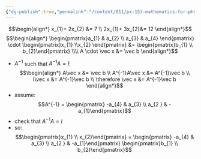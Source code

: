 ```yaml
---
{"dg-publish":true,"permalink":"/content/011/px-153-mathematics-for-physicists/term-2/px-153-k-linear-algebra/px-153-k3-solving-simultaneous-equations/","noteIcon":"1","created":"2025-08-27T13:14:05.139+01:00","updated":"2024-11-26T19:40:02.000+00:00"}
---
```


$$\begin{align*}
	x_{1}+ 2x_{2} &= 7 \\
	2x_{1}+ 3x_{2}&= 12 
\end{align*}$$
$$\begin{align*}
	\begin{pmatrix}a_{1} & a_{2} \\ a_{3} & a_{4} \end{pmatrix} \cdot \begin{pmatrix}x_{1} \\x_{2} \end{pmatrix} &= \begin{pmatrix}b_{1} \\ b_{2}\end{pmatrix} \\\\
	A \cdot \vec x &= \vec b
\end{align*}$$
- $A^{-1}$ such that $A^{-1}A = I:$ 
$$\begin{align*}
		A\vec x &= \vec b \\
		A^{-1}A\vec x &= A^{-1}\vec b \\
		I\vec x &= A^{-1}\vec b \\
		\therefore \vec x &= A^{-1}\vec b
	\end{align*}$$
- assume: 
$$A^{-1} = \begin{pmatrix} -a_{4} & a_{3} \\ a_{2 } & -a_{1}\end{pmatrix}$$
- check that $A^{-1}A = I$
- so: 
$$\begin{pmatrix}x_{1} \\ x_{2}\end{pmatrix} = \begin{pmatrix} -a_{4} & a_{3} \\ a_{2 } & -a_{1}\end{pmatrix} \begin{pmatrix}b_{1} \\ b_{2}\end{pmatrix}$$

